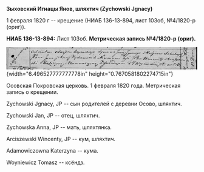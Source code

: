 **Зыховский Игнацы Янов, шляхтич (Zychowski Jgnacy)**

1 февраля 1820 г -- крещение (НИАБ 136-13-894, лист 103об, №4/1820-р
(ориг)).

**НИАБ 136-13-894:** Лист 103об. **Метрическая запись №4/1820-р
(ориг).**

![](./media/cf21c920731bb2b2b446c9ff7ce5423b16716b84.png){width="6.496527777777778in"
height="0.7670581802274715in"}

Осовская Покровская церковь. 1 февраля 1820 года. Метрическая запись о
крещении.

Zychowski Jgnacy, JP -- сын родителей с деревни Осово, шляхтич.

Zychowski Jan, JP -- отец, шляхтич.

Zychowska Anna, JP -- мать, шляхтянка.

Arciszewski Wincenty, JP -- кум, шляхтич.

Adamowiczowna Katerzyna -- кума.

Woyniewicz Tomasz -- ксёндз.
